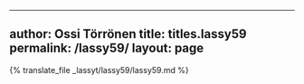 
---
author: Ossi Törrönen
title: titles.lassy59
permalink: /lassy59/
layout: page
---
{% translate_file _lassyt/lassy59/lassy59.md %}